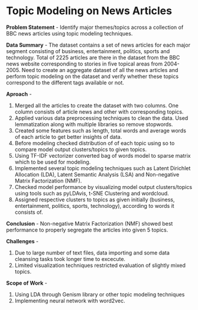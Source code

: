 # Topic Modeling on News Articles

**Problem Statement** - Identify major themes/topics across a collection of BBC news articles using topic modeling techniques.

**Data Summary** - The dataset contains a set of news articles for each major segment consisting of business, entertainment, politics, sports and technology. Total of 2225 articles are there in the dataset from the BBC news website corresponding to stories in five topical areas from 2004-2005. Need to create an aggregate dataset of all the news articles and perform topic modeling on the dataset and verify whether these topics correspond to the different tags available or not.

**Aproach** -
1. Merged all the articles to create the dataset with two columns. One column consists of article news and other with corresponding topics.
2. Applied various data preprocessing techniques to clean the data. Used lemmatization along with multiple libraries so remove stopwords. 
3. Created some features such as length, total words and average words of each article to get better insights of data. 
4. Before modeling checked distribution of of each topic using so to compare model output clusters/topics to given topics.
5. Using TF-IDF vectorizer converted bag of words model to sparse matrix which to be used for modeling.
6. Implemented several topic modeling techniques such as Latent Dirichlet Allocation (LDA), Latent Semantic Analysis (LSA) and Non-negative Matrix Factorization (NMF).
7. Checked model performance by visualizing model output clusters/topics using tools such as pyLDAvis, t-SNE Clustering and wordcloud. 
8. Assigned respective clusters to topics as given initially (business, entertainment, politics, sports, technology), according to words it consists of. 

**Conclusion** - Non-negative Matrix Factorization (NMF) showed best performance to properly segregate the articles into given 5 topics.

**Challenges** - 
1. Due to large number of text files, data importing and some data cleansing tasks took longer time to excecute.
2. Limited visualization techniques restricted evaluation of slightly mixed topics.

**Scope of Work** -
1. Using LDA through Genism library or other topic modeling techniques
2. Implementing neural network with word2vec. 

